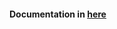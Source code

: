 <h4>Documentation in <a href="https://github.com/muhammadanova/fancy-to-do/blob/master/documentation/index.html" target="_blank">here</a></h4>